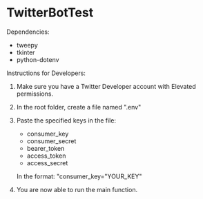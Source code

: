 # TwitterBotTest

Dependencies:
- tweepy
- tkinter
- python-dotenv

Instructions for Developers:
1) Make sure you have a Twitter Developer account with Elevated permissions.
2) In the root folder, create a file named ".env"
3) Paste the specified keys in the file:
    - consumer_key
    - consumer_secret
    - bearer_token
    - access_token
    - access_secret
    
    In the format: "consumer_key="YOUR_KEY"
 4) You are now able to run the main function.
